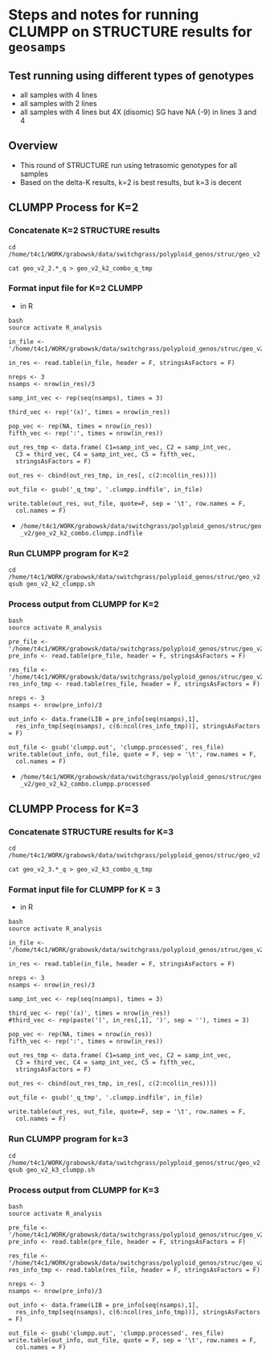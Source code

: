 # Steps and notes for running CLUMPP on STRUCTURE results for `geosamps`

## Test running using different types of genotypes
* all samples with 4 lines
* all samples with 2 lines
* all samples with 4 lines but 4X (disomic) SG have NA (-9) in lines 3 and 4

## Overview
* This round of STRUCTURE run using tetrasomic genotypes for all samples 
* Based on the delta-K results, k=2 is best results, but k=3 is decent

## CLUMPP Process for K=2
### Concatenate K=2 STRUCTURE results
```
cd /home/t4c1/WORK/grabowsk/data/switchgrass/polyploid_genos/struc/geo_v2

cat geo_v2_2.*_q > geo_v2_k2_combo_q_tmp
```
### Format input file for K=2 CLUMPP
* in R
```
bash 
source activate R_analysis

in_file <- '/home/t4c1/WORK/grabowsk/data/switchgrass/polyploid_genos/struc/geo_v2/geo_v2_k2_combo_q_tmp'

in_res <- read.table(in_file, header = F, stringsAsFactors = F)

nreps <- 3
nsamps <- nrow(in_res)/3

samp_int_vec <- rep(seq(nsamps), times = 3)

third_vec <- rep('(x)', times = nrow(in_res))

pop_vec <- rep(NA, times = nrow(in_res))
fifth_vec <- rep(':', times = nrow(in_res))

out_res_tmp <- data.frame( C1=samp_int_vec, C2 = samp_int_vec, 
  C3 = third_vec, C4 = samp_int_vec, C5 = fifth_vec,
  stringsAsFactors = F)

out_res <- cbind(out_res_tmp, in_res[, c(2:ncol(in_res))])

out_file <- gsub('_q_tmp', '.clumpp.indfile', in_file)

write.table(out_res, out_file, quote=F, sep = '\t', row.names = F, 
  col.names = F)
```
* `/home/t4c1/WORK/grabowsk/data/switchgrass/polyploid_genos/struc/geo_v2/geo_v2_k2_combo.clumpp.indfile`

### Run CLUMPP program for K=2
```
cd /home/t4c1/WORK/grabowsk/data/switchgrass/polyploid_genos/struc/geo_v2
qsub geo_v2_k2_clumpp.sh
```
### Process output from CLUMPP for K=2
```
bash 
source activate R_analysis

pre_file <- '/home/t4c1/WORK/grabowsk/data/switchgrass/polyploid_genos/struc/geo_v2/geo_v2_k2_combo_q_tmp'
pre_info <- read.table(pre_file, header = F, stringsAsFactors = F)

res_file <- '/home/t4c1/WORK/grabowsk/data/switchgrass/polyploid_genos/struc/geo_v2/geo_v2_k2_combo.clumpp.out'
res_info_tmp <- read.table(res_file, header = F, stringsAsFactors = F)

nreps <- 3
nsamps <- nrow(pre_info)/3

out_info <- data.frame(LIB = pre_info[seq(nsamps),1], 
  res_info_tmp[seq(nsamps), c(6:ncol(res_info_tmp))], stringsAsFactors = F)

out_file <- gsub('clumpp.out', 'clumpp.processed', res_file)
write.table(out_info, out_file, quote = F, sep = '\t', row.names = F, 
  col.names = F)
```
* `/home/t4c1/WORK/grabowsk/data/switchgrass/polyploid_genos/struc/geo_v2/geo_v2_k2_combo.clumpp.processed`


## CLUMPP Process for K=3 
### Concatenate STRUCTURE results for K=3
```
cd /home/t4c1/WORK/grabowsk/data/switchgrass/polyploid_genos/struc/geo_v2

cat geo_v2_3.*_q > geo_v2_k3_combo_q_tmp
```
### Format input file for CLUMPP for K = 3
* in R
```
bash 
source activate R_analysis

in_file <- '/home/t4c1/WORK/grabowsk/data/switchgrass/polyploid_genos/struc/geo_v2/geo_v2_k3_combo_q_tmp'

in_res <- read.table(in_file, header = F, stringsAsFactors = F)

nreps <- 3
nsamps <- nrow(in_res)/3

samp_int_vec <- rep(seq(nsamps), times = 3)

third_vec <- rep('(x)', times = nrow(in_res))
#third_vec <- rep(paste('(', in_res[,1], ')', sep = ''), times = 3)

pop_vec <- rep(NA, times = nrow(in_res))
fifth_vec <- rep(':', times = nrow(in_res))

out_res_tmp <- data.frame( C1=samp_int_vec, C2 = samp_int_vec, 
  C3 = third_vec, C4 = samp_int_vec, C5 = fifth_vec,
  stringsAsFactors = F)

out_res <- cbind(out_res_tmp, in_res[, c(2:ncol(in_res))])

out_file <- gsub('_q_tmp', '.clumpp.indfile', in_file)

write.table(out_res, out_file, quote=F, sep = '\t', row.names = F, 
  col.names = F)
```
### Run CLUMPP program for k=3
```
cd /home/t4c1/WORK/grabowsk/data/switchgrass/polyploid_genos/struc/geo_v2
qsub geo_v2_k3_clumpp.sh

```
### Process output from CLUMPP for K=3
```
bash 
source activate R_analysis

pre_file <- '/home/t4c1/WORK/grabowsk/data/switchgrass/polyploid_genos/struc/geo_v2/geo_v2_k3_combo_q_tmp'
pre_info <- read.table(pre_file, header = F, stringsAsFactors = F)

res_file <- '/home/t4c1/WORK/grabowsk/data/switchgrass/polyploid_genos/struc/geo_v2/geo_v2_k3_combo.clumpp.out'
res_info_tmp <- read.table(res_file, header = F, stringsAsFactors = F)

nreps <- 3
nsamps <- nrow(pre_info)/3

out_info <- data.frame(LIB = pre_info[seq(nsamps),1], 
  res_info_tmp[seq(nsamps), c(6:ncol(res_info_tmp))], stringsAsFactors = F)

out_file <- gsub('clumpp.out', 'clumpp.processed', res_file)
write.table(out_info, out_file, quote = F, sep = '\t', row.names = F, 
  col.names = F)
```

